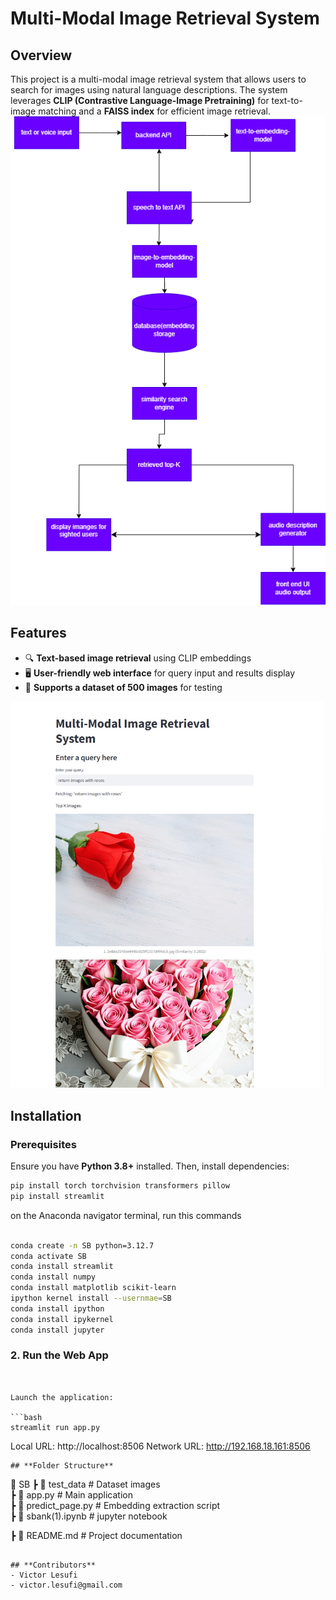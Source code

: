# **Multi-Modal Image Retrieval System**

## **Overview**
This project is a multi-modal image retrieval system that allows users to search for images using natural language descriptions. The system leverages **CLIP (Contrastive Language-Image Pretraining)** for text-to-image matching and a **FAISS index** for efficient image retrieval.
![System Architecture](/system_architecture.png)
## **Features**
- 🔍 **Text-based image retrieval** using CLIP embeddings  
- 🖥️ **User-friendly web interface** for query input and results display  
- 📁 **Supports a dataset of 500 images** for testing  

![Front end UI](/front.jpg)

## **Installation**
### **Prerequisites**
Ensure you have **Python 3.8+** installed. Then, install dependencies:

```bash
pip install torch torchvision transformers pillow   
pip install streamlit

```
on the Anaconda navigator terminal, run this commands
```bash

conda create -n SB python=3.12.7
conda activate SB
conda install streamlit
conda install numpy
conda install matplotlib scikit-learn
ipython kernel install --usernmae=SB
conda install ipython
conda install ipykernel
conda install jupyter
```

### **2. Run the Web App**
```


Launch the application:

```bash
streamlit run app.py
```

  Local URL: http://localhost:8506
  Network URL: http://192.168.18.161:8506


```
## **Folder Structure**
```
📂 SB 
 ┣ 📂 test_data             # Dataset images  
 ┣ 📜 app.py              # Main application  
 ┣ 📜 predict_page.py       # Embedding extraction script  
 ┣ 📜 sbank(1).ipynb    # jupyter notebook
 
 ┣ 📜 README.md           # Project documentation  
 
```

## **Contributors**
- Victor Lesufi
- victor.lesufi@gmail.com
